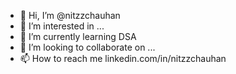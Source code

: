 - 👋 Hi, I’m @nitzzchauhan
- 👀 I’m interested in ...
- 🌱 I’m currently learning DSA
- 💞️ I’m looking to collaborate on ...
- 📫 How to reach me linkedin.com/in/nitzzchauhan

<!---
nitzzchauhan/nitzzchauhan is a ✨ special ✨ repository because its `README.md` (this file) appears on your GitHub profile.
You can click the Preview link to take a look at your changes.
--->
